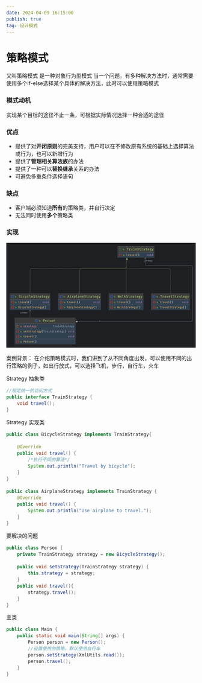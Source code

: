 ```yaml
---
date: 2024-04-09 16:15:00
publish: true
tag: 设计模式
---
```

<!-- markdownlint-disable-file -->

# 策略模式

又叫策略模式 是一种对象行为型模式
当一个问题，有多种解决方法时，通常需要使用多个if-else选择某个具体的解决方法，此时可以使用策略模式
### 模式动机

实现某个目标的途径不止一条，可根据实际情况选择一种合适的途径

### 优点

- 提供了对**开闭原则**的完美支持，用户可以在不修改原有系统的基础上选择算法或行为，也可以新增行为
- 提供了**管理相关算法族**的办法
- 提供了一种可以**替换继承**关系的办法
- 可避免多重条件选择语句

### 缺点

- 客户端必须知道**所有**的策略类，并自行决定
- 无法同时使用**多个**策略类

### 实现
![策略模式](./image/策略模式.png)

案例背景：
在介绍策略模式时，我们讲到了从不同角度出发，可以使用不同的出行策略的例子，如出行放式，可以选择飞机，步行，自行车，火车

Strategy 抽象类

```java
//规定统一的访问方式
public interface TrainStrategy {
    void travel();
}
```
Strategy 实现类

```java
public class BicycleStrategy implements TrainStrategy{
  
    @Override
    public void travel() {
        /*执行不同的算法*/
        System.out.println("Travel by bicycle");
    }
}

public class AirplaneStrategy implements TrainStrategy {
    @Override
    public void travel() {
        System.out.println("Use airplane to travel.");
    }
}
```
要解决的问题

```java
public class Person {
    private TrainStrategy strategy = new BicycleStrategy();

    public void setStrategy(TrainStrategy strategy) {
        this.strategy = strategy;
    }
    public void travel(){
        strategy.travel();
    }
}

```
主类

```java
public class Main {
    public static void main(String[] args) {
        Person person = new Person();
        //设置使用的策略，默认使用自行车
        person.setStrategy(XmlUtils.read());
        person.travel();
    }
}
```

